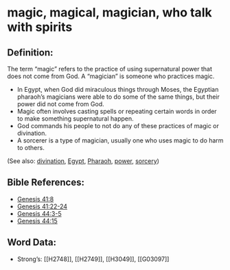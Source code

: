 # magic, magical, magician, who talk with spirits

## Definition:

The term “magic” refers to the practice of using supernatural power that does not come from God. A “magician” is someone who practices magic.

* In Egypt, when God did miraculous things through Moses, the Egyptian pharaoh’s magicians were able to do some of the same things, but their power did not come from God.
* Magic often involves casting spells or repeating certain words in order to make something supernatural happen.
* God commands his people to not do any of these practices of magic or divination.
* A sorcerer is a type of magician, usually one who uses magic to do harm to others.

(See also: [divination](../other/divination.md), [Egypt](../names/egypt.md), [Pharaoh](../names/pharaoh.md), [power](../kt/power.md), [sorcery](../other/sorcery.md))

## Bible References:

* [Genesis 41:8](rc://en/tn/help/gen/41/08)
* [Genesis 41:22-24](rc://en/tn/help/gen/41/22)
* [Genesis 44:3-5](rc://en/tn/help/gen/44/03)
* [Genesis 44:15](rc://en/tn/help/gen/44/15)

## Word Data:

* Strong’s: [[H2748]], [[H2749]], [[H3049]], [[G03097]]
